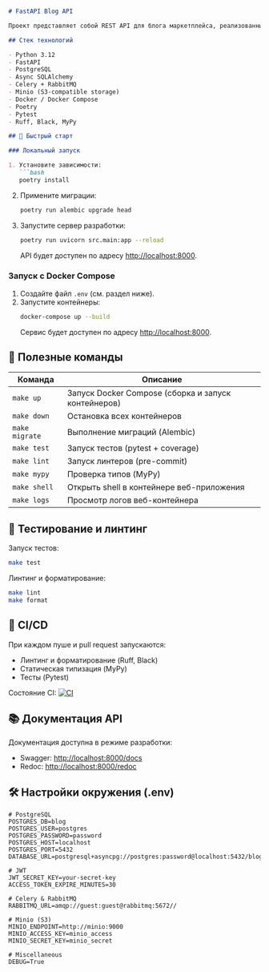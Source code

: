 ```markdown

# FastAPI Blog API

Проект представляет собой REST API для блога маркетплейса, реализованный на FastAPI. Сервис обеспечивает функционал аутентификации, управления статьями и категориями, фейкового удаления, а также асинхронную обработку задач (email-уведомления) через Celery и интеграцию с S3-хранилищем (Minio).

## Стек технологий

- Python 3.12
- FastAPI
- PostgreSQL
- Async SQLAlchemy
- Celery + RabbitMQ
- Minio (S3-compatible storage)
- Docker / Docker Compose
- Poetry
- Pytest
- Ruff, Black, MyPy

## 🚀 Быстрый старт

### Локальный запуск

1. Установите зависимости:
   ```bash
   poetry install
   ```
2. Примените миграции:
   ```bash
   poetry run alembic upgrade head
   ```
3. Запустите сервер разработки:
   ```bash
   poetry run uvicorn src.main:app --reload
   ```
   API будет доступен по адресу [http://localhost:8000](http://localhost:8000).

### Запуск с Docker Compose

1. Создайте файл `.env` (см. раздел ниже).
2. Запустите контейнеры:
   ```bash
   docker-compose up --build
   ```
   Сервис будет доступен по адресу [http://localhost:8000](http://localhost:8000).

## 🔧 Полезные команды

| Команда           | Описание                                             |
|-------------------|------------------------------------------------------|
| `make up`         | Запуск Docker Compose (сборка и запуск контейнеров)  |
| `make down`       | Остановка всех контейнеров                           |
| `make migrate`    | Выполнение миграций (Alembic)                        |
| `make test`       | Запуск тестов (pytest + coverage)                    |
| `make lint`       | Запуск линтеров (pre-commit)                         |
| `make mypy`       | Проверка типов (MyPy)                                |
| `make shell`      | Открыть shell в контейнере веб-приложения            |
| `make logs`       | Просмотр логов веб-контейнера                        |

## 🧪 Тестирование и линтинг

Запуск тестов:
```bash
make test
```

Линтинг и форматирование:
```bash
make lint
make format
```

## 🚦 CI/CD

При каждом пуше и pull request запускаются:
- Линтинг и форматирование (Ruff, Black)
- Статическая типизация (MyPy)
- Тесты (Pytest)

Состояние CI: [![CI](https://github.com/sodavoroza/fastapi-blog-api/actions/workflows/ci.yml/badge.svg)](https://github.com/sodavoroza/fastapi-blog-api/actions)

## 📚 Документация API

Документация доступна в режиме разработки:
- Swagger: [http://localhost:8000/docs](http://localhost:8000/docs)
- Redoc: [http://localhost:8000/redoc](http://localhost:8000/redoc)

## 🛠️ Настройки окружения (.env)

```env
# PostgreSQL
POSTGRES_DB=blog
POSTGRES_USER=postgres
POSTGRES_PASSWORD=password
POSTGRES_HOST=localhost
POSTGRES_PORT=5432
DATABASE_URL=postgresql+asyncpg://postgres:password@localhost:5432/blog

# JWT
JWT_SECRET_KEY=your-secret-key
ACCESS_TOKEN_EXPIRE_MINUTES=30

# Celery & RabbitMQ
RABBITMQ_URL=amqp://guest:guest@rabbitmq:5672//

# Minio (S3)
MINIO_ENDPOINT=http://minio:9000
MINIO_ACCESS_KEY=minio_access
MINIO_SECRET_KEY=minio_secret

# Miscellaneous
DEBUG=True
```
